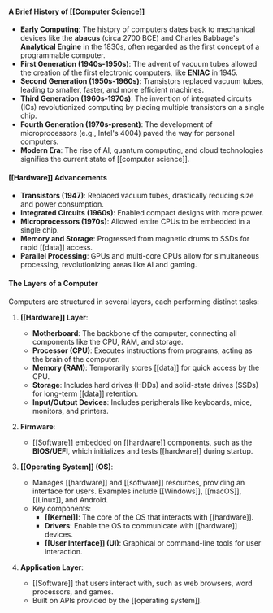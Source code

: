 #### A Brief History of [[Computer Science]]

- **Early Computing**: The history of computers dates back to mechanical devices like the **abacus** (circa 2700 BCE) and Charles Babbage's **Analytical Engine** in the 1830s, often regarded as the first concept of a programmable computer.
- **First Generation (1940s-1950s)**: The advent of vacuum tubes allowed the creation of the first electronic computers, like **ENIAC** in 1945.
- **Second Generation (1950s-1960s)**: Transistors replaced vacuum tubes, leading to smaller, faster, and more efficient machines.
- **Third Generation (1960s-1970s)**: The invention of integrated circuits (ICs) revolutionized computing by placing multiple transistors on a single chip.
- **Fourth Generation (1970s-present)**: The development of microprocessors (e.g., Intel's 4004) paved the way for personal computers.
- **Modern Era**: The rise of AI, quantum computing, and cloud technologies signifies the current state of [[computer science]].

#### [[Hardware]] Advancements

- **Transistors (1947)**: Replaced vacuum tubes, drastically reducing size and power consumption.
- **Integrated Circuits (1960s)**: Enabled compact designs with more power.
- **Microprocessors (1970s)**: Allowed entire CPUs to be embedded in a single chip.
- **Memory and Storage**: Progressed from magnetic drums to SSDs for rapid [[data]] access.
- **Parallel Processing**: GPUs and multi-core CPUs allow for simultaneous processing, revolutionizing areas like AI and gaming.

#### The Layers of a Computer

Computers are structured in several layers, each performing distinct tasks:

1. **[[Hardware]] Layer**:
    
    - **Motherboard**: The backbone of the computer, connecting all components like the CPU, RAM, and storage.
    - **Processor (CPU)**: Executes instructions from programs, acting as the brain of the computer.
    - **Memory (RAM)**: Temporarily stores [[data]] for quick access by the CPU.
    - **Storage**: Includes hard drives (HDDs) and solid-state drives (SSDs) for long-term [[data]] retention.
    - **Input/Output Devices**: Includes peripherals like keyboards, mice, monitors, and printers.
2. **Firmware**:
    
    - [[Software]] embedded on [[hardware]] components, such as the **BIOS/UEFI**, which initializes and tests [[hardware]] during startup.
3. **[[Operating System]] (OS)**:
    
    - Manages [[hardware]] and [[software]] resources, providing an interface for users. Examples include [[Windows]], [[macOS]], [[Linux]], and Android.
    - Key components:
        - **[[Kernel]]**: The core of the OS that interacts with [[hardware]].
        - **Drivers**: Enable the OS to communicate with [[hardware]] devices.
        - **[[User Interface]] (UI)**: Graphical or command-line tools for user interaction.
4. **Application Layer**:
    
    - [[Software]] that users interact with, such as web browsers, word processors, and games.
    - Built on APIs provided by the [[operating system]].